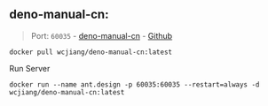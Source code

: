 deno-manual-cn:
---

> Port: `60035` - [deno-manual-cn](https://nugine.github.io/deno-manual-cn/) - [Github](https://github.com/Nugine/deno-manual-cn)

```shell
docker pull wcjiang/deno-manual-cn:latest
```

Run Server

```shell
docker run --name ant.design -p 60035:60035 --restart=always -d wcjiang/deno-manual-cn:latest
```